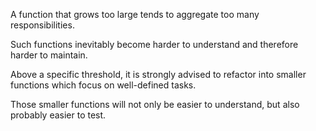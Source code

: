 
A function that grows too large tends to aggregate too many responsibilities.

Such functions inevitably become harder to understand and therefore harder to maintain.

Above a specific threshold, it is strongly advised to refactor into smaller functions which focus on well-defined tasks.

Those smaller functions will not only be easier to understand, but also probably easier to test.
